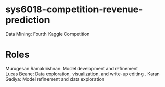 # sys6018-competition-revenue-prediction
Data Mining: Fourth Kaggle Competition

# Roles

Murugesan Ramakrishnan: Model development and refinement  
Lucas Beane: Data exploration, visualization, and write-up editing . 
Karan Gadiya: Model refinement and data exploration
